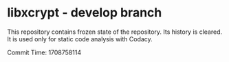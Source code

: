 # libxcrypt - develop branch

This repository contains frozen state of the repository.
Its history is cleared. It is used only for static code
analysis with Codacy.

Commit Time: 1708758114
